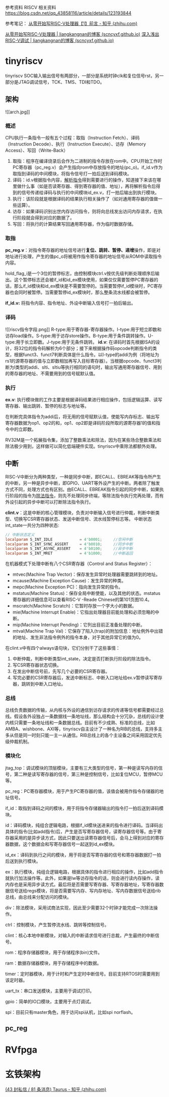 
参考资料
RISCV 相关资料
https://blog.csdn.net/qq_43858116/article/details/123193844



参考笔记：
[从零开始写RISC-V处理器【1】前言 - 知乎 (zhihu.com)](https://zhuanlan.zhihu.com/p/183294586#:~:text=%E4%BB%8E%E9%82%A3%E4%B9%8B%E5%90%8E%E4%B8%80%E4%B8%AA%E2%80%9C%E4%BB%8E%E9%9B%B6%E5%BC%80)

[从零开始写RISC-V处理器 | liangkangnan的博客 (scncyxf.github.io)](https://scncyxf.github.io/2020/04/29/%E4%BB%8E%E9%9B%B6%E5%BC%80%E5%A7%8B%E5%86%99RISC-V%E5%A4%84%E7%90%86%E5%99%A8/)
[深入浅出RISC-V调试 | liangkangnan的博客 (scncyxf.github.io)](https://scncyxf.github.io/2020/03/21/%E6%B7%B1%E5%85%A5%E6%B5%85%E5%87%BARISC-V%E8%B0%83%E8%AF%95/#:~:text=%E6%B7%B1%E5%85%A5%E6%B5%85%E5%87%BARISC-V)

# tinyriscv
tinyriscv SOC输入输出信号有两部分，一部分是系统时钟clk和复位信号rst，另一部分是JTAG调试信号，TCK、TMS、TDI和TDO。

## 架构

![[arch.jpg]]
### 概述
CPU执行一条指令一般有五个过程：取指（Instruction Fetch）、译码（Instruction Decode）、执行（Instruction Execute）、访存（Memory Access）、写回（Write-Back）
1. 取指：程序在编译烧录后会作为二进制的指令存放在rom中。CPU开始工作时PC寄存器（pc_reg.v）会产生指向rom中存放指令的地址(pc_o)。if_id.v作为取指到译码的中间模块，将指令信号打一拍后送到译码模块。
2. 译码：id.v根据指令内容，[解析指令](https://zhida.zhihu.com/search?content_id=211452731&content_type=Article&match_order=1&q=%E8%A7%A3%E6%9E%90%E6%8C%87%E4%BB%A4&zhida_source=entity)得到需要进行的操作，知道接下来该在哪里做什么事（如是否读寄存器、得到寄存器的值、地址），再将解析指令后得到的信号传递给译码与执行的中间模块id_ex.v，打一拍后输出到执行模块。
3. 执行：该阶段就是根据译码的结果执行相关操作了（如对通用寄存器的值做一些运算）。
4. 访存：如果译码识别出世内存访问指令，则将向总线发出访问内存请求，在执行阶段就会得到对应的数据了。
5. 写回：将执行的计算结果写回通用寄存器，作为临时数据存储。
### 取指
**pc_reg.v**：对指令寄存器的地址信号进行**复位、跳转、暂停、递增**操作，即是对地址进行处理，产生的值pc_o将被用作指令寄存器的地址信号从ROM中读取指令内容。

hold_flag_i是一个3位的暂停标志，由控制模块ctrl.v按优先级判断处理顺序后输出。这个暂停标志还会被if_id和id_ex模块使用，如果仅仅需要暂停PC寄存器的话，那么if_id模块和id_ex模块是不需要暂停的。当需要暂停if_id模块时，PC寄存器也会同时被暂停。当需要暂停id_ex模块时，那么整条流水线都会被暂停。

**if_id.v:** 将指令内容、指令地址、外设中断输入信号打一拍后输出。

### 译码
![[riscv指令字段.png]]
R-type:用于寄存器-寄存器操作。I-type:用于短立即数和访存load操作。S-type:用于访存store操作。B-type:用于条件跳转操作。U-type:用于长立即数。J-type:用于无条件跳转。
**id.v**: 在译码时首先根据ISA的设计，将32位的指令码解析为6个部分；接下来根据操作码opcode判断指令的类型，根据funct3、funct7判断具体是什么指令。以I-type的addi为例（将地址为rs1的源寄存器的值与立即数相加再写入目标寄存器）。当根据opcode、funct3判断为I类型的addi、slti、sltiu等执行相同的语句时，输出写通用寄存器信号、用到的寄存器的地址、不需要用到的信号赋默认值。

### 执行

**ex.v**: 执行模块做的工作主要是根据译码结果进行相应操作，包括逻辑运算、读写寄存器、输出跳转、暂停的标志与地址等。

在判断完具体指令为addi后，将无用的信号赋默认值，使能写内存标志、输出写寄存器数据为op1、op2的和，op1、op2即是译码阶段所取的源寄存器1的值和指令中的立即数。

RV32M是一个拓展指令集，添加了整数乘法和除法，因为在某些场合整数乘法和除法极少用到，这样做可以简化低端硬件实现。tinyriscv中乘除法都额外处理。

## 中断

RISC-V中断分为两种类型，一种是同步中断，即ECALL、EBREAK等指令所产生的中断，另一种是异步中断，即GPIO、UART等外设产生的中断。两者除了触发方式不同，处理方式也有区别。由ECALL、EBREAK指令引起的同步中断，如果执行阶段的指令为[除法指令](https://zhida.zhihu.com/search?content_id=211452731&content_type=Article&match_order=1&q=%E9%99%A4%E6%B3%95%E6%8C%87%E4%BB%A4&zhida_source=entity)，则先不处理同步终端，等除法指令执行完再处理，而有外设引起的异步中断可以打断除法指令执行。

**clint.v**：这是中断的核心管理模块，负责对中断输入信号进行仲裁，判断中断类型、切换写CSR寄存器状态、发送中断信号、流水线暂停标志等。
中断状态int_state一共分为四种状态:

```verilog
// 中断状态定义
localparam S_INT_IDLE            = 4'b0001;     //空闲中断
localparam S_INT_SYNC_ASSERT     = 4'b0010;     //同步中断
localparam S_INT_ASYNC_ASSERT    = 4'b0100;     //异步中断
localparam S_INT_MRET            = 4'b1000;     //中断返回
```

在机器模式下处理中断有八个CSR寄存器（Control and Status Register）：

- mtvec(Machine Trap Vector)：保存发生异常时处理器需要跳转到的地址。
- mcause(Machine Exception Cause)：发生异常的种类。
- mepc(Machine Exception PC)：指向发生异常的指令。
- mstatus(Machine Status)：保存全局中断使能，以及其他的状态。mstatus寄存器的详细信息可以查看RISC-V -Reade Chinese的第101页图10.4。
- mscratch(Machine Scratch)：它暂时存放一个字大小的数据。
- mie(Machine Interrupt Enable)：它指出处理器目前能处理和必须忽略的中断。
- mip(Machine Interrupt Pending)：它列出目前正准备处理的中断。
- mtval(Machine Trap Val)：它保存了陷入(trap)的附加信息：地址例外中出错的地址、发生非法指令例外的指令本身，对于其他异常它的值为0。

在clint.v中有四个always语句块，它们分别干了这些事情：

1. 中断仲裁，判断中断类型int_state，决定是否打断执行阶段的除法指令。
2. 写CSR寄存器状态切换。
3. 在发出中断信号前，先写几个必要的CSR寄存器。
4. 写完必要的CSR寄存器后，发送中断标志、中断入口地址给ex.v暂停读写寄存器，跳转到中断入口地址。
### 总线

总线负责数据的传输，从内核与外设的通信到访存请求的传递等信号都需要经过总线。假设各外设独占一条数据线一条地址线，那么结构会十分冗杂，总线的设计使内核只需要一条地址线和一条数据总线。目前有不少成熟、标准的总线，比如AMBA、wishbone、AXI等，tinyriscv自主设计了一种名为RIB的总线，支持多主多从但是同一时刻只能一主一从通信。RIB总线上的各个主设备之间采用固定优先级仲裁机制。


### 模块化

jtag_top：调试模块的顶层模块，主要有三大类型的信号，第一种是读写内存的信号，第二种是读写寄存器的信号，第三种是控制信号，比如复位MCU，暂停MCU等。

pc_reg：PC寄存器模块，用于产生PC寄存器的值，该值会被用作指令存储器的地址信号。

if_id：取指到译码之间的模块，用于将指令存储器输出的指令打一拍后送到译码模块。

id：译码模块，纯组合逻辑电路，根据if_id模块送进来的指令进行译码。当译码出具体的指令(比如add指令)后，产生是否写寄存器信号，读寄存器信号等。由于寄存器采用的是异步读方式，因此只要送出读寄存器信号后，会马上得到对应的寄存器数据，这个数据会和写寄存器信号一起送到id_ex模块。

id_ex：译码到执行之间的模块，用于将是否写寄存器的信号和寄存器数据打一拍后送到执行模块。

ex：执行模块，纯组合逻辑电路，根据具体的指令进行相应的操作，比如add指令就执行加法操作等。此外，如果是lw等访存指令的话，则会进行读内存操作，读内存也是采用异步读方式。最后将是否需要写寄存器、写寄存器地址，写寄存器数据信号送给regs模块，将是否需要写内存、写内存地址、写内存数据信号送给rib总线，由总线来分配访问的模块。

div：除法模块，采用试商法实现，因此至少需要32个时钟才能完成一次除法操作。

ctrl：控制模块，产生暂停流水线、跳转等控制信号。

clint：核心本地中断模块，对输入的中断请求信号进行总裁，产生最终的中断信号。

rom：程序存储器模块，用于存储程序(bin)文件。

ram：数据存储器模块，用于存储程序中的数据。

timer：定时器模块，用于计时和产生定时中断信号。目前支持RTOS时需要用到该定时器。

uart_tx：串口发送模块，主要用于调试打印。

gpio：简单的IO口模块，主要用于点灯调试。

spi：目前只有master角色，用于访问spi从机，比如spi norflash。
## pc_reg



# RVfpga


# 玄铁架构
[(43 封私信 / 81 条消息) Taurus - 知乎 (zhihu.com)](https://www.zhihu.com/people/taurus-54-7/posts)